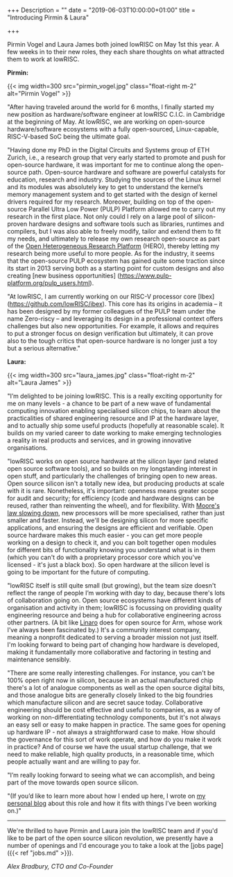 +++
Description = ""
date = "2019-06-03T10:00:00+01:00"
title = "Introducing Pirmin & Laura"

+++

Pirmin Vogel and Laura James both joined lowRISC on May 1st this year. A few
weeks in to their new roles, they each share thoughts on what attracted them to
work at lowRISC.

**Pirmin:**

{{< img width=300 src="pirmin_vogel.jpg" class="float-right m-2" alt="Pirmin Vogel" >}}

"After having traveled around the world for 6 months, I finally started my new
position as hardware/software engineer at lowRISC C.I.C. in Cambridge at the
beginning of May. At lowRISC, we are working on open-source hardware/software
ecosystems with a fully open-sourced, Linux-capable, RISC-V-based SoC being the
ultimate goal.

"Having done my PhD in the Digital Circuits and Systems group of ETH Zurich,
i.e., a research group that very early started to promote and push for
open-source hardware, it was important for me to continue along the open-source
path. Open-source hardware and software are powerful catalysts for education,
research and industry. Studying the sources of the Linux kernel and its modules
was absolutely key to get to understand the kernel’s memory management system
and to get started with the design of kernel drivers required for my research.
Moreover, building on top of the open-source Parallel Ultra Low Power (PULP)
Platform allowed me to carry out my research in the first place. Not only could
I rely on a large pool of silicon-proven hardware designs and software tools
such as libraries, runtimes and compilers, but I was also able to freely modify,
tailor and extend them to fit my needs, and ultimately to release my own
research open-source as part of the [Open Heterogeneous Research Platform](
https://www.pulp-platform.org/hero) (HERO), thereby letting my research being more
useful to more people. As for the industry, it seems that the open-source PULP
ecosystem has gained quite some traction since its start in 2013 serving both as
a starting point for custom designs and also creating [new business opportunities]
(https://www.pulp-platform.org/pulp_users.html).

"At lowRISC, I am currently working on our RISC-V processor core [Ibex]
(https://github.com/lowRISC/ibex). This core has its origins in academia – it
has been designed by my former colleagues of the PULP team under the name
Zero-riscy – and leveraging its design in a professional context offers
challenges but also new opportunities. For example, it allows and requires to
put a stronger focus on design verification but ultimately, it can prove also to
the tough critics that open-source hardware is no longer just a toy but a
serious alternative."

**Laura:**

{{< img width=300 src="laura_james.jpg" class="float-right m-2" alt="Laura James" >}}

"I’m delighted to be joining lowRISC. This is a really exciting
opportunity for me on many levels - a chance to be part of a new wave of
fundamental computing innovation enabling specialised silicon chips, to learn
about the practicalities of shared engineering resource and IP at the hardware
layer, and to actually ship some useful products (hopefully at reasonable
scale). It builds on my varied career to date working to make emerging
technologies a reality in real products and services, and in growing innovative
organisations.

"lowRISC works on open source hardware at the silicon layer (and related open
source software tools), and so builds on my longstanding interest in open stuff,
and particularly the challenges of bringing open to new areas. Open source
silicon isn't a totally new idea, but producing products at scale with it is
rare. Nonetheless, it's important: openness means greater scope for audit and
security; for efficiency (code and hardware designs can be reused, rather than
reinventing the wheel), and for flexibility. With [Moore's law
slowing down](https://semiengineering.com/the-impact-of-moores-law-ending/), new
processors will be more specialised, rather than just smaller and faster.
Instead, we'll be designing silicon for more specific applications, and ensuring
the designs are efficient and verifiable. Open source hardware makes this much
easier - you can get more people working on a design to check it, and you can
bolt together open modules for different bits of functionality knowing you
understand what is in them (which you can't do with a proprietary processor core
which you've licensed - it's just a black box). So open hardware at the silicon
level is going to be important for the future of computing.

"lowRISC itself is still quite small (but growing), but the team size doesn't
reflect the range of people I’m working with day to day, because there's lots of
collaboration going on. Open source ecosystems have different kinds of
organisation and activity in them; lowRISC is focussing on providing quality
engineering resource and being a hub for collaborative engineering across other
partners. (A bit like [Linaro](https://www.linaro.org/) does for open source for
Arm, whose work I’ve always been fascinated by.)  It's a community interest
company, meaning a nonprofit dedicated to serving a broader mission not just
itself. I'm looking forward to being part of changing how hardware is developed,
making it fundamentally more collaborative and factoring in testing and
maintenance sensibly.

"There are some really interesting challenges. For instance, you can't be 100%
open right now in silicon, because in an actual manufactured chip there's a lot
of analogue components as well as the open source digital bits, and those
analogue bits are generally closely linked to the big foundries which
manufacture silicon and are secret sauce today.  Collaborative engineering
should be cost effective and useful to companies, as a way of working on
non-differentiating technology components, but it's not always an easy sell or
easy to make happen in practice. The same goes for opening up hardware IP - not
always a straightforward case to make. How should the governance for this sort
of work operate, and how do you make it work in practice? And of course we have
the usual startup challenge, that we need to make reliable, high quality
products, in a reasonable time, which people actually want and are willing to
pay for.

"I’m really looking forward to seeing what we can accomplish, and being part of
the move towards open source silicon.

"(If you’d like to learn more about how I ended up here, I wrote on [my personal
blog](https://lbj20.blogspot.com/2019/04/new-challenges-ahead.html) about this
role and how it fits with things I’ve been working on.)"

----

We're thrilled to have Pirmin and Laura join the lowRISC team and if you'd like
to be part of the open source silicon revolution, we presently have a number
of openings and I'd encourage you to take a look at the [jobs page]({{< ref
"jobs.md" >}}).

_Alex Bradbury, CTO and Co-Founder_
